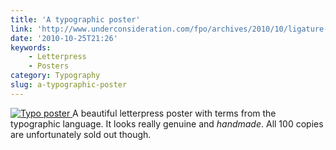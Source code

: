 ```yaml
---
title: 'A typographic poster'
link: 'http://www.underconsideration.com/fpo/archives/2010/10/ligature-loop-stem-poster.php'
date: '2010-10-25T21:26'
keywords:
    - Letterpress
    - Posters
category: Typography
slug: a-typographic-poster
---
```


[ ![](http://www.underconsideration.com/fpo/project_images/LLandS_08.jpg "Typo poster") ](http://www.underconsideration.com/fpo/archives/2010/10/ligature-loop-stem-poster.php) A beautiful letterpress poster with terms from the typographic language. It looks really genuine and _handmade_. All 100 copies are unfortunately sold out though.
